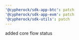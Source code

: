 ```yaml
---
'@cypherock/sdk-app-btc': patch
'@cypherock/sdk-app-evm': patch
'@cypherock/sdk-utils': patch
---
```


added core flow status
